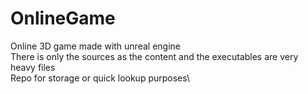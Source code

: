 # OnlineGame
Online 3D game made with unreal engine\
There is only the sources as the content and the executables are very heavy files\
Repo for storage or quick lookup purposes\
